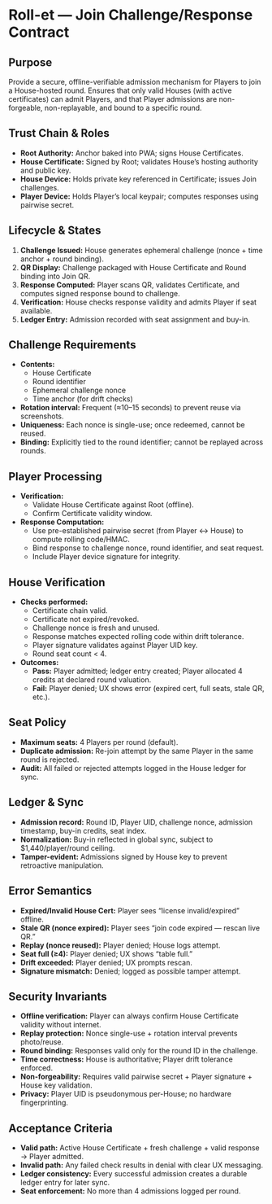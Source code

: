 # Roll-et — Join Challenge/Response Contract

## Purpose
Provide a secure, offline-verifiable admission mechanism for Players to join a House-hosted round. Ensures that only valid Houses (with active certificates) can admit Players, and that Player admissions are non-forgeable, non-replayable, and bound to a specific round.

## Trust Chain & Roles
- **Root Authority:** Anchor baked into PWA; signs House Certificates.  
- **House Certificate:** Signed by Root; validates House’s hosting authority and public key.  
- **House Device:** Holds private key referenced in Certificate; issues Join challenges.  
- **Player Device:** Holds Player’s local keypair; computes responses using pairwise secret.  

## Lifecycle & States
1. **Challenge Issued:** House generates ephemeral challenge (nonce + time anchor + round binding).  
2. **QR Display:** Challenge packaged with House Certificate and Round binding into Join QR.  
3. **Response Computed:** Player scans QR, validates Certificate, and computes signed response bound to challenge.  
4. **Verification:** House checks response validity and admits Player if seat available.  
5. **Ledger Entry:** Admission recorded with seat assignment and buy-in.

## Challenge Requirements
- **Contents:**  
  - House Certificate  
  - Round identifier  
  - Ephemeral challenge nonce  
  - Time anchor (for drift checks)  
- **Rotation interval:** Frequent (≈10–15 seconds) to prevent reuse via screenshots.  
- **Uniqueness:** Each nonce is single-use; once redeemed, cannot be reused.  
- **Binding:** Explicitly tied to the round identifier; cannot be replayed across rounds.  

## Player Processing
- **Verification:**  
  - Validate House Certificate against Root (offline).  
  - Confirm Certificate validity window.  
- **Response Computation:**  
  - Use pre-established pairwise secret (from Player ↔ House) to compute rolling code/HMAC.  
  - Bind response to challenge nonce, round identifier, and seat request.  
  - Include Player device signature for integrity.  

## House Verification
- **Checks performed:**  
  - Certificate chain valid.  
  - Certificate not expired/revoked.  
  - Challenge nonce is fresh and unused.  
  - Response matches expected rolling code within drift tolerance.  
  - Player signature validates against Player UID key.  
  - Round seat count < 4.  
- **Outcomes:**  
  - **Pass:** Player admitted; ledger entry created; Player allocated 4 credits at declared round valuation.  
  - **Fail:** Player denied; UX shows error (expired cert, full seats, stale QR, etc.).

## Seat Policy
- **Maximum seats:** 4 Players per round (default).  
- **Duplicate admission:** Re-join attempt by the same Player in the same round is rejected.  
- **Audit:** All failed or rejected attempts logged in the House ledger for sync.  

## Ledger & Sync
- **Admission record:** Round ID, Player UID, challenge nonce, admission timestamp, buy-in credits, seat index.  
- **Normalization:** Buy-in reflected in global sync, subject to $1,440/player/round ceiling.  
- **Tamper-evident:** Admissions signed by House key to prevent retroactive manipulation.

## Error Semantics
- **Expired/Invalid House Cert:** Player sees “license invalid/expired” offline.  
- **Stale QR (nonce expired):** Player sees “join code expired — rescan live QR.”  
- **Replay (nonce reused):** Player denied; House logs attempt.  
- **Seat full (≥4):** Player denied; UX shows “table full.”  
- **Drift exceeded:** Player denied; UX prompts rescan.  
- **Signature mismatch:** Denied; logged as possible tamper attempt.

## Security Invariants
- **Offline verification:** Player can always confirm House Certificate validity without internet.  
- **Replay protection:** Nonce single-use + rotation interval prevents photo/reuse.  
- **Round binding:** Responses valid only for the round ID in the challenge.  
- **Time correctness:** House is authoritative; Player drift tolerance enforced.  
- **Non-forgeability:** Requires valid pairwise secret + Player signature + House key validation.  
- **Privacy:** Player UID is pseudonymous per-House; no hardware fingerprinting.  

## Acceptance Criteria
- **Valid path:** Active House Certificate + fresh challenge + valid response → Player admitted.  
- **Invalid path:** Any failed check results in denial with clear UX messaging.  
- **Ledger consistency:** Every successful admission creates a durable ledger entry for later sync.  
- **Seat enforcement:** No more than 4 admissions logged per round.  

